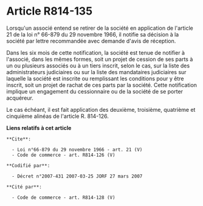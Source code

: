 # Article R814-135

Lorsqu'un associé entend se retirer de la société en application de l'article 21 de la loi n° 66-879 du 29 novembre 1966, il
notifie sa décision à la société par lettre recommandée avec demande d'avis de réception. 

Dans les six mois de cette notification, la société est tenue de notifier à l'associé, dans les mêmes formes, soit un projet
de cession de ses parts à un ou plusieurs associés ou à un tiers inscrit, selon le cas, sur la liste des administrateurs
judiciaires ou sur la liste des mandataires judiciaires sur laquelle la société est inscrite ou remplissant les conditions
pour y être inscrit, soit un projet de rachat de ces parts par la société. Cette notification implique un engagement du
cessionnaire ou de la société de se porter acquéreur. 

Le cas échéant, il est fait application des deuxième, troisième, quatrième et cinquième alinéas de l'article R. 814-126.

**Liens relatifs à cet article**

	**Cite**:

	  - Loi n°66-879 du 29 novembre 1966 - art. 21 (V)
	  - Code de commerce - art. R814-126 (V)

	**Codifié par**:

	  - Décret n°2007-431 2007-03-25 JORF 27 mars 2007

	**Cité par**:

	  - Code de commerce - art. R814-128 (V)
